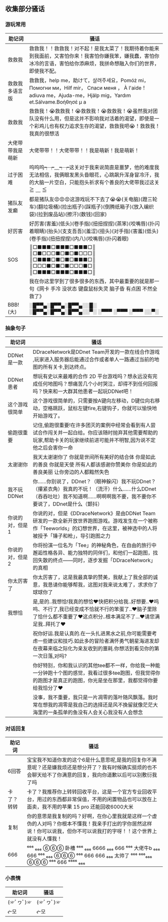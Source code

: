 ## 收集部分骚话

### 游玩常用

|助记词|骚话|
|---|---|
|救救我|救救我！！救救我！对不起！是我太菜了！我期待着你能来到我面前，又害怕你来！我害怕你嫌我笨，嫌我蠢，害怕你冰冷的言语，害怕给你添麻烦，我拼命想融入你们的世界，即使我不配。|
|救救我多语言版|救救我，help me，助けて，살려주세요，Pomóż mi，Помогни ми，Hilf mir， Спаси меня ， À l'aide！adiuva me，Ajuda-me，Hjälp mig，Yardım et.Sálvame.Βοήθησέ μ a|
|救救我|救救我！😭救救我！😭救救我！😭救救我！😭虽然我对团队没有什么用，但是这并不影响我对活着的渴望，即使是一个彩鸡儿也有权力追求生存的渴望，救救我吧😭！救救我！我真的很想活|
|大佬带带我是萌新|大佬带带！！大佬带带！！我是萌新！我是萌新！|
|过于困难|呜呜呜┭┮﹏┭┮这关对于我来说简直是噩梦，他的难度我无法相信，我俩眼发黑头昏眼花，心跳飙升浑身冒冷汗，我的大脑一片空白，只能抱头祈求有个善良的大佬带我过这关≧ ﹏ ≦|
|猪队友发癫|都是猪队友😡😡😡这游戏玩不下去了😭😭(关电脑)(蹬三轮车)(翻垃圾桶)(捡出瓶子)(踩瓶子)(倒腾纸箱子)(放入编织袋)(拉到废品站)(擦汗)(数钱)(回家)|
|好厉害|好厉害(害羞)(低头)(卷手指)(扭扭捏捏)(蒸笨)(咬嘴唇)(扑闪着眼睛)(抬头)(支支吾吾)(羞涩)(扭头)(对手指)(害羞)(低头)(卷手指)(扭扭捏捏)(内八)(咬嘴唇)(扑闪着眼)|
|SOS|║□■■■□■■■□■■■□║       ║□■□□□■□■□■□□□║       ║□■■■□■□■□■■■□║       ║□□□■□■□■□□□■□║       ║□■■■□■■■□■■■□║
||我在你这里学到了很多很多的东西，其中最重要的就是那一句《网卡 手冷 没状态  键盘鼠标失灵 脑子昏 有点困 不然全救了》|
|BBB!(大)|░█▀▀▄░█▀▀▄░█▀▀▄░░█░        ░█▀▀▄░█▀▀▄░█▀▀▄░░▀░                          ░▀▀▀  ░▀▀▀   ░▀▀▀  ░░▀░|

### 抽象句子

|助记词|骚话|
|---|---|
|DDNet是一款|DDraceNetwork是DDnet Team开发的一款在线合作游戏 ,玩家进入服务器后能通过合作或者单人一路通过当前的地图的所有关卡,到达终点。|
|DDNet患者|想玩有史以来最难的合作 2D 平台游戏吗？想永远没有完成任何地图吗？想痛苦几个小时哭泣，却得不到任何回报吗？快来和一大群其他患者一起玩DDNet吧！|
|这个游戏很简单|这个游戏很简单的，只需要按A键向左移动，D键位向右移动，空格跳跃，鼠标左键fire,右键钩子，你就可以愉快地开始游戏了。|
|偷跑很重要|记住,偷跑很重要!在许多团灭的案例中经常会看到有人尝试合作闯关并一起白给。你应该随时抛弃其他需要帮助的玩家,帮助卡关的玩家继续前进可能并不明智,因为说不定他之后会害你一命|
|太谢谢你|我天太谢谢你了 你就是世间所有美好的结合体 你是如此的善良 你就是天使 所有人都该感谢你赞美你 你是如此的善良美丽 让你旁边的人都黯然失色|
|我不玩DDNet|你……你别说了，DDnet？（眼神躲闪）我不玩DDnet？（攥紧衣角）我真的不玩！（流汗）什么……什么DDnet（吞吞吐吐）我不知道啊……啊啊啊我不要，我不要你不要说了，DDnet是什么（颤抖）|
|你说的对，但是1|你说的对，但是《DDraceNetwork》是由DDNet Team研发的一款全新开放世界跑图游戏。游戏发生在一个被称作「Teeworlds」的幻想世界，在这里，被神选中的人将被授予「锤子和枪」，导引跑图之力|
|你说的对，但是2|你将扮演一位名为「Tee」的神秘角色，在自由的旅行中邂逅性格各异、能力独特的同伴们，和他们一起跑图，找回失散的终点——同时，逐步发掘「DDraceNetwork」的真相|
|你太厉害了|你太厉害了，这是我最真挚的赞美，我献上了我全部的诚意，我恳请你能够帮我，这图对我来说太难了，求求你了球球你了|
|我想恰|是,是的..我想恰!我真的想恰❤快把积分给我..好想要..❤呜呜、不行了,我已经变成不恰就不行的笨蛋了..❤脑子里除了恰什么都不重要了❤这点积分..根本满足不了...❤请您满足我..拜托了❤
||祝你好运.我是认真的.在一头扎进黑水之前,你可能需要考虑一些建议和技巧.如此多的冒险者满怀勇气朝星海进发却在夜幕来临之际化为亲友收到的噩耗.你想活到看见你的第一次日落,对吗?|
||你好特别，你和我认识的其他tee都不一样，你给我一种能一分钟跑十个图的感觉，我看过很多tee跑图，但我觉得你的跑图才是真正的跑图，你光是坐在那里，我都觉得你要给我恰分了♥|
||没事，我不重要，我只是一片凋零的落叶随风飘落。我时常在想我的凋零是我自己的选择还是风不挽留就像茫茫大海里的一条孤单的鱼没有人会关心我没有人会想念|

### 对话回复

|助记词|骚话|
|---|---|
|6回答|宝宝我不知道你发的这个6是什么意思呢,是我的回复你不满意呢？还是嫌我烦还是想分开了？我有时候确实挺烦的也不会聊天给不了你满意的回复，我向你道歉以后可以别敷衍我了吗|
|卡了？转转|卡了？我推荐你上转转回收平台，这是一个官方专业回收平台，用过的东西都非常保值，不用的闲置物品也可以放在上面卖，我不用的苹果 15 pro 还能回收6000大米|
|复制|你的意思是我复制的吗？好啊，在你心里我就是这样一个虚伪的人对吗？你根本不懂我！我亲手打出的字你居然这样说！你可以说我，但你不可以说我打的字呀！！这个世界上就没有人懂我！|
|666|⁶⁶⁶ ₆₆₆ ⑥⑥⑥ 卧槽 ⁶⁶⁶ ₆₆₆ 6666 ₆₆₆ 666 ⁶⁶⁶ 大佬牛b ₆₆₆ 666 ⁶⁶⁶ ₆₆₆ ⑥⑥⑥ ⁶⁶⁶ 666 666 ₆₆₆ 太帅了 ⁶⁶⁶ ⁶⁶⁶₆₆₆ ⑥⑥⑥ ⁶⁶⁶ 666 ⁶⁶⁶⁶ ₆₆₆|

### 小表情

|助记词|骚话|
|---|---|
|(☞ﾟヮﾟ)☞|(☞ﾟヮﾟ)☞|
|ᓖ모|ᓖ모|

